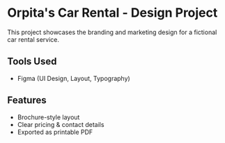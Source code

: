 # Orpita's Car Rental - Design Project

This project showcases the branding and marketing design for a fictional car rental service.

## Tools Used
- Figma (UI Design, Layout, Typography)

## Features
- Brochure-style layout
- Clear pricing & contact details
- Exported as printable PDF

